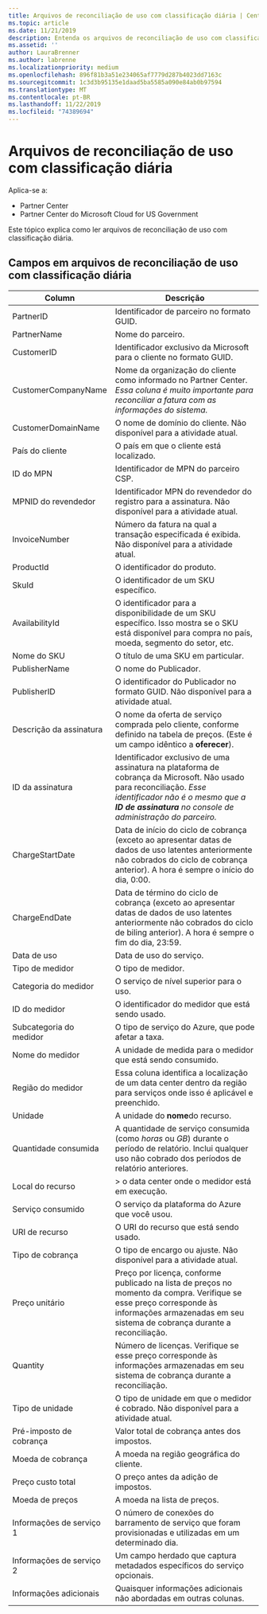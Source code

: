 ```yaml
---
title: Arquivos de reconciliação de uso com classificação diária | Centro de parceiros
ms.topic: article
ms.date: 11/21/2019
description: Entenda os arquivos de reconciliação de uso com classificação diária no Partner Center.
ms.assetid: ''
author: LauraBrenner
ms.author: labrenne
ms.localizationpriority: medium
ms.openlocfilehash: 896f81b3a51e234065af7779d287b4023dd7163c
ms.sourcegitcommit: 1c3d3b95135e1daad5ba5585a090e84ab0b97594
ms.translationtype: MT
ms.contentlocale: pt-BR
ms.lasthandoff: 11/22/2019
ms.locfileid: "74389694"
---
```

# <a name="daily-rated-usage-reconciliation-files"></a>Arquivos de reconciliação de uso com classificação diária

Aplica-se a:

- Partner Center
- Partner Center do Microsoft Cloud for US Government

Este tópico explica como ler arquivos de reconciliação de uso com classificação diária.

## <a name="fields-in-daily-rated-usage-reconciliation-files"></a>Campos em arquivos de reconciliação de uso com classificação diária

| Column | Descrição |
| ------ | ----------- |
| PartnerID | Identificador de parceiro no formato GUID. |
| PartnerName | Nome do parceiro. |
| CustomerID | Identificador exclusivo da Microsoft para o cliente no formato GUID. |
| CustomerCompanyName | Nome da organização do cliente como informado no Partner Center. *Essa coluna é muito importante para reconciliar a fatura com as informações do sistema.* |
| CustomerDomainName | O nome de domínio do cliente. Não disponível para a atividade atual. |
| País do cliente | O país em que o cliente está localizado. |
| ID do MPN | Identificador de MPN do parceiro CSP. |
| MPNID do revendedor | Identificador MPN do revendedor do registro para a assinatura. Não disponível para a atividade atual. |
| InvoiceNumber | Número da fatura na qual a transação especificada é exibida. Não disponível para a atividade atual. |
| ProductId | O identificador do produto. |
| SkuId | O identificador de um SKU específico. |
| AvailabilityId | O identificador para a disponibilidade de um SKU específico. Isso mostra se o SKU está disponível para compra no país, moeda, segmento do setor, etc. |
| Nome do SKU | O título de uma SKU em particular. |
| PublisherName | O nome do Publicador. |
| PublisherID | O identificador do Publicador no formato GUID. Não disponível para a atividade atual. |
| Descrição da assinatura | O nome da oferta de serviço comprada pelo cliente, conforme definido na tabela de preços. (Este é um campo idêntico a **oferecer**). |
| ID da assinatura | Identificador exclusivo de uma assinatura na plataforma de cobrança da Microsoft. Não usado para reconciliação. *Esse identificador não é o mesmo que a **ID de assinatura** no console de administração do parceiro.* |
| ChargeStartDate | Data de início do ciclo de cobrança (exceto ao apresentar datas de dados de uso latentes anteriormente não cobrados do ciclo de cobrança anterior). A hora é sempre o início do dia, 0:00. |
| ChargeEndDate | Data de término do ciclo de cobrança (exceto ao apresentar datas de dados de uso latentes anteriormente não cobrados do ciclo de biling anterior). A hora é sempre o fim do dia, 23:59. |
| Data de uso | Data de uso do serviço. |
| Tipo de medidor | O tipo de medidor. |
| Categoria do medidor | O serviço de nível superior para o uso. |
| ID do medidor | O identificador do medidor que está sendo usado. |
| Subcategoria do medidor | O tipo de serviço do Azure, que pode afetar a taxa. |
| Nome do medidor | A unidade de medida para o medidor que está sendo consumido. |
| Região do medidor | Essa coluna identifica a localização de um data center dentro da região para serviços onde isso é aplicável e preenchido. |
| Unidade | A unidade do **nome**do recurso. |
| Quantidade consumida | A quantidade de serviço consumida (como *horas* ou *GB*) durante o período de relatório. Inclui qualquer uso não cobrado dos períodos de relatório anteriores. |
| Local do recurso | > o data center onde o medidor está em execução. |
| Serviço consumido | O serviço da plataforma do Azure que você usou. |
| URI de recurso | O URI do recurso que está sendo usado. |
| Tipo de cobrança | O tipo de encargo ou ajuste. Não disponível para a atividade atual. |
| Preço unitário | Preço por licença, conforme publicado na lista de preços no momento da compra. Verifique se esse preço corresponde às informações armazenadas em seu sistema de cobrança durante a reconciliação. |
| Quantity | Número de licenças. Verifique se esse preço corresponde às informações armazenadas em seu sistema de cobrança durante a reconciliação. |
| Tipo de unidade | O tipo de unidade em que o medidor é cobrado. Não disponível para a atividade atual. |
| Pré-imposto de cobrança | Valor total de cobrança antes dos impostos. |
| Moeda de cobrança | A moeda na região geográfica do cliente. |
| Preço custo total | O preço antes da adição de impostos. |
| Moeda de preços | A moeda na lista de preços. |
| Informações de serviço 1 | O número de conexões do barramento de serviço que foram provisionadas e utilizadas em um determinado dia. |
| Informações de serviço 2 | Um campo herdado que captura metadados específicos do serviço opcionais. |
| Informações adicionais | Quaisquer informações adicionais não abordadas em outras colunas. |
